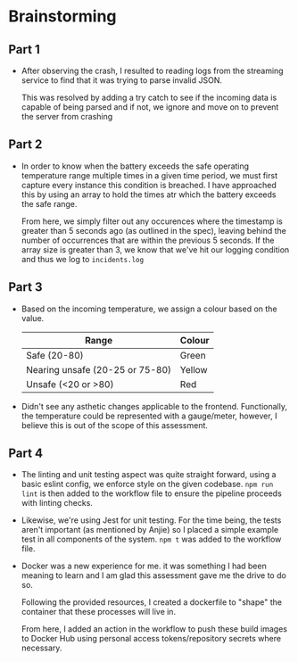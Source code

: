 # Brainstorming

## Part 1
- After observing the crash, I resulted to reading logs from the streaming service to find that it was trying to parse invalid JSON.

    This was resolved by adding a try catch to see if the incoming data is capable of being parsed and if not, we ignore and move on to prevent the server from crashing

## Part 2
- In order to know when the battery exceeds the safe operating temperature range multiple times in a given time period, we must first capture every instance this condition is breached. I have approached this by using an array to hold the times atr which the battery exceeds the safe range.

    From here, we simply filter out any occurences where the timestamp is greater than 5 seconds ago (as outlined in the spec), leaving behind the number of occurrences that are within the previous 5 seconds. If the array size is greater than 3, we know that we've hit our logging condition and thus we log to `incidents.log`

## Part 3
- Based on the incoming temperature, we assign a colour based on the value.

    | Range                           | Colour |
    |---------------------------------|--------|
    | Safe (20-80)                    | Green  |
    | Nearing unsafe (20-25 or 75-80) | Yellow |
    | Unsafe (<20 or >80)             | Red    |

- Didn't see any asthetic changes applicable to the frontend. Functionally, the temperature could be represented with a gauge/meter, however, I believe this is out of the scope of this assessment.

## Part 4 
- The linting and unit testing aspect was quite straight forward, using a basic eslint config, we enforce style on the given codebase. `npm run lint` is then added to the workflow file to ensure the pipeline proceeds with linting checks.

- Likewise, we're using Jest for unit testing. For the time being, the tests aren't important (as mentioned by Anjie) so I placed a simple example test in all components of the system. `npm t` was added to the workflow file.

- Docker was a new experience for me. it was something I had been meaning to learn and I am glad this assessment gave me the drive to do so. 

    Following the provided resources, I created a dockerfile to "shape" the container that these processes will live in.

    From here, I added an action in the workflow to push these build images to Docker Hub using personal access tokens/repository secrets where necessary.